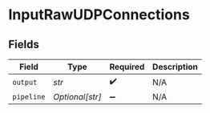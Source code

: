 # InputRawUDPConnections


## Fields

| Field              | Type               | Required           | Description        |
| ------------------ | ------------------ | ------------------ | ------------------ |
| `output`           | *str*              | :heavy_check_mark: | N/A                |
| `pipeline`         | *Optional[str]*    | :heavy_minus_sign: | N/A                |
